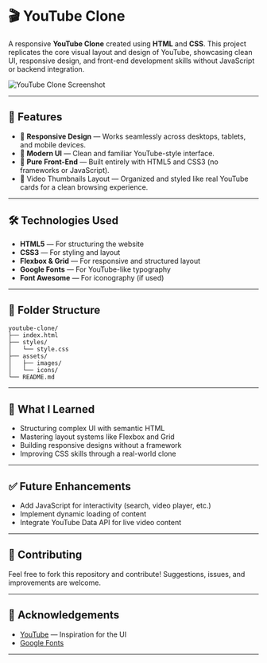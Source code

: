 # 🎬 YouTube Clone 

A responsive **YouTube Clone** created using **HTML** and **CSS**. This project replicates the core visual layout and design of YouTube, showcasing clean UI, responsive design, and front-end development skills without JavaScript or backend integration.

![YouTube Clone Screenshot](casual-img/)

---

## 🚀 Features

- 📱 **Responsive Design** — Works seamlessly across desktops, tablets, and mobile devices.
- 🎨 **Modern UI** — Clean and familiar YouTube-style interface.
- 🧱 **Pure Front-End** — Built entirely with HTML5 and CSS3 (no frameworks or JavaScript).
- 🎥 Video Thumbnails Layout — Organized and styled like real YouTube cards for a clean browsing experience.

---

## 🛠️ Technologies Used

- **HTML5** — For structuring the website
- **CSS3** — For styling and layout
- **Flexbox & Grid** — For responsive and structured layout
- **Google Fonts** — For YouTube-like typography
- **Font Awesome** — For iconography (if used)

---

## 📂 Folder Structure

```
youtube-clone/
├── index.html
├── styles/
│   └── style.css
├── assets/
│   ├── images/
│   └── icons/
└── README.md
```

---

## 🧠 What I Learned

- Structuring complex UI with semantic HTML
- Mastering layout systems like Flexbox and Grid
- Building responsive designs without a framework
- Improving CSS skills through a real-world clone

---

## ✅ Future Enhancements

- Add JavaScript for interactivity (search, video player, etc.)
- Implement dynamic loading of content
- Integrate YouTube Data API for live video content

---

## 🤝 Contributing

Feel free to fork this repository and contribute! Suggestions, issues, and improvements are welcome.

---

## 🙌 Acknowledgements

- [YouTube](https://youtube.com) — Inspiration for the UI
- [Google Fonts](https://fonts.google.com/)

---



